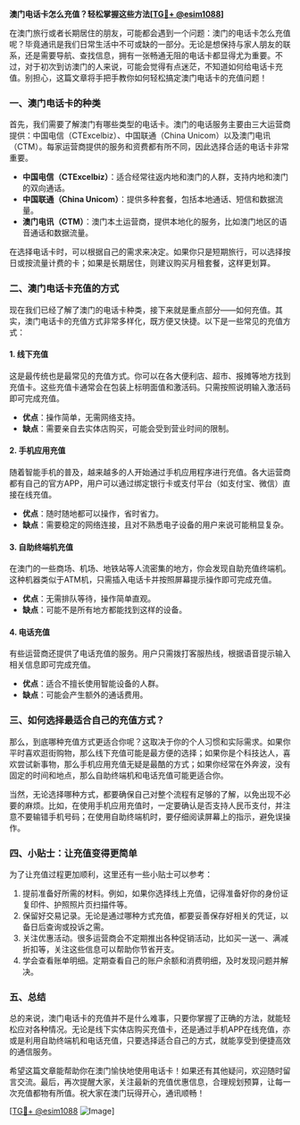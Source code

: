 **澳门电话卡怎么充值？轻松掌握这些方法[[TG💪+ @esim1088](https://t.me/s/esim1088)]**

在澳门旅行或者长期居住的朋友，可能都会遇到一个问题：澳门的电话卡怎么充值呢？毕竟通讯是我们日常生活中不可或缺的一部分。无论是想保持与家人朋友的联系，还是需要导航、查找信息，拥有一张畅通无阻的电话卡都显得尤为重要。不过，对于初次到访澳门的人来说，可能会觉得有点迷茫，不知道如何给电话卡充值。别担心，这篇文章将手把手教你如何轻松搞定澳门电话卡的充值问题！

### 一、澳门电话卡的种类

首先，我们需要了解澳门有哪些类型的电话卡。澳门的电话服务主要由三大运营商提供：中国电信（CTExcelbiz）、中国联通（China Unicom）以及澳门电讯（CTM）。每家运营商提供的服务和资费都有所不同，因此选择合适的电话卡非常重要。

- **中国电信（CTExcelbiz）**：适合经常往返内地和澳门的人群，支持内地和澳门的双向通话。
- **中国联通（China Unicom）**：提供多种套餐，包括本地通话、短信和数据流量。
- **澳门电讯（CTM）**：澳门本土运营商，提供本地化的服务，比如澳门地区的语音通话和数据流量。

在选择电话卡时，可以根据自己的需求来决定。如果你只是短期旅行，可以选择按日或按流量计费的卡；如果是长期居住，则建议购买月租套餐，这样更划算。

### 二、澳门电话卡充值的方式

现在我们已经了解了澳门的电话卡种类，接下来就是重点部分——如何充值。其实，澳门电话卡的充值方式非常多样化，既方便又快捷。以下是一些常见的充值方式：

#### 1. 线下充值

这是最传统也是最常见的充值方式。你可以在各大便利店、超市、报摊等地方找到充值卡。这些充值卡通常会在包装上标明面值和激活码。只需按照说明输入激活码即可完成充值。

- **优点**：操作简单，无需网络支持。
- **缺点**：需要亲自去实体店购买，可能会受到营业时间的限制。

#### 2. 手机应用充值

随着智能手机的普及，越来越多的人开始通过手机应用程序进行充值。各大运营商都有自己的官方APP，用户可以通过绑定银行卡或支付平台（如支付宝、微信）直接在线充值。

- **优点**：随时随地都可以操作，省时省力。
- **缺点**：需要稳定的网络连接，且对不熟悉电子设备的用户来说可能稍显复杂。

#### 3. 自助终端机充值

在澳门的一些商场、机场、地铁站等人流密集的地方，你会发现自助充值终端机。这种机器类似于ATM机，只需插入电话卡并按照屏幕提示操作即可完成充值。

- **优点**：无需排队等待，操作简单直观。
- **缺点**：可能不是所有地方都能找到这样的设备。

#### 4. 电话充值

有些运营商还提供了电话充值的服务。用户只需拨打客服热线，根据语音提示输入相关信息即可完成充值。

- **优点**：适合不擅长使用智能设备的人群。
- **缺点**：可能会产生额外的通话费用。

### 三、如何选择最适合自己的充值方式？

那么，到底哪种充值方式更适合你呢？这取决于你的个人习惯和实际需求。如果你平时喜欢逛街购物，那么线下充值可能是最方便的选择；如果你是个科技达人，喜欢尝试新事物，那么手机应用充值无疑是最酷的方式；如果你经常在外奔波，没有固定的时间和地点，那么自助终端机和电话充值可能更适合你。

当然，无论选择哪种方式，都要确保自己对整个流程有足够的了解，以免出现不必要的麻烦。比如，在使用手机应用充值时，一定要确认是否支持人民币支付，并注意不要输错手机号码；在使用自助终端机时，要仔细阅读屏幕上的指示，避免误操作。

### 四、小贴士：让充值变得更简单

为了让充值过程更加顺利，这里还有一些小贴士可以参考：

1. 提前准备好所需的材料。例如，如果你选择线上充值，记得准备好你的身份证复印件、护照照片页扫描件等。
2. 保留好交易记录。无论是通过哪种方式充值，都要妥善保存好相关的凭证，以备日后查询或投诉之需。
3. 关注优惠活动。很多运营商会不定期推出各种促销活动，比如买一送一、满减折扣等，关注这些信息可以帮助你节省开支。
4. 学会查看账单明细。定期查看自己的账户余额和消费明细，及时发现问题并解决。

### 五、总结

总的来说，澳门电话卡的充值并不是什么难事，只要你掌握了正确的方法，就能轻松应对各种情况。无论是线下实体店购买充值卡，还是通过手机APP在线充值，亦或是利用自助终端机和电话充值，只要选择适合自己的方式，就能享受到便捷高效的通信服务。

希望这篇文章能帮助你在澳门愉快地使用电话卡！如果还有其他疑问，欢迎随时留言交流。最后，再次提醒大家，关注最新的充值优惠信息，合理规划预算，让每一次充值都物有所值。祝大家在澳门玩得开心，通讯顺畅！

[[TG💪+ @esim1088](https://t.me/s/esim1088) ![Image](https://i.postimg.cc/4NQfJmqS/Snipaste-2025-05-13-00-14-12.png)]